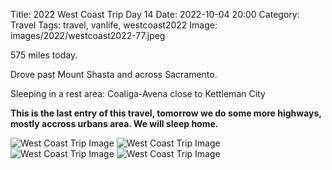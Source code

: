 Title: 2022 West Coast Trip Day 14
Date: 2022-10-04 20:00
Category: Travel
Tags: travel, vanlife, westcoast2022
Image: images/2022/westcoast2022-77.jpeg

575 miles today. 

Drove past Mount Shasta and across Sacramento. 

Sleeping in a rest area: Coaliga-Avena close to Kettleman City 

**This is the last entry of this travel, tomorrow we do some more highways, mostly accross urbans area. We will sleep home.**

![West Coast Trip Image]({static}/images/2022/westcoast2022-77.jpeg)
![West Coast Trip Image]({static}/images/2022/westcoast2022-78.jpeg)
![West Coast Trip Image]({static}/images/2022/westcoast2022-79.jpeg)
![West Coast Trip Image]({static}/images/2022/westcoast2022-80.jpeg)
